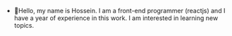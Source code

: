 - 👋Hello, my name is Hossein. I am a front-end programmer (reactjs) and I have a year of experience in this work. I am interested in learning new topics.

